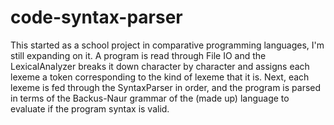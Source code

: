 # code-syntax-parser
This started as a school project in comparative programming languages, I'm still expanding on it. 
A program is read through File IO and the LexicalAnalyzer breaks it down character by character and assigns each lexeme a token corresponding to the kind of lexeme that it is. 
Next, each lexeme is fed through the SyntaxParser in order, and the program is parsed in terms of the Backus-Naur grammar of the (made up) language to evaluate if the program
syntax is valid.
